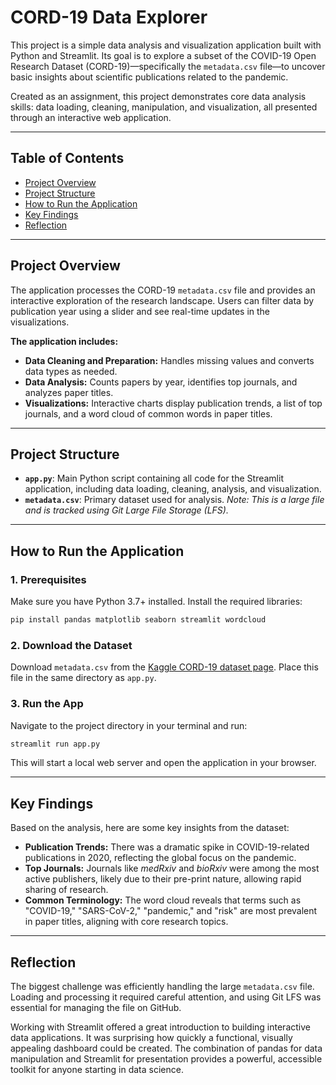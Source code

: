 # CORD-19 Data Explorer

This project is a simple data analysis and visualization application built with Python and Streamlit. Its goal is to explore a subset of the COVID-19 Open Research Dataset (CORD-19)—specifically the `metadata.csv` file—to uncover basic insights about scientific publications related to the pandemic.

Created as an assignment, this project demonstrates core data analysis skills: data loading, cleaning, manipulation, and visualization, all presented through an interactive web application.

---

## Table of Contents

- [Project Overview](#project-overview)
- [Project Structure](#project-structure)
- [How to Run the Application](#how-to-run-the-application)
- [Key Findings](#key-findings)
- [Reflection](#reflection)

---

## Project Overview

The application processes the CORD-19 `metadata.csv` file and provides an interactive exploration of the research landscape. Users can filter data by publication year using a slider and see real-time updates in the visualizations.

**The application includes:**
- **Data Cleaning and Preparation:** Handles missing values and converts data types as needed.
- **Data Analysis:** Counts papers by year, identifies top journals, and analyzes paper titles.
- **Visualizations:** Interactive charts display publication trends, a list of top journals, and a word cloud of common words in paper titles.

---

## Project Structure

- **`app.py`**: Main Python script containing all code for the Streamlit application, including data loading, cleaning, analysis, and visualization.
- **`metadata.csv`**: Primary dataset used for analysis. _Note: This is a large file and is tracked using Git Large File Storage (LFS)._

---

## How to Run the Application

### 1. Prerequisites

Make sure you have Python 3.7+ installed. Install the required libraries:

```bash
pip install pandas matplotlib seaborn streamlit wordcloud
```

### 2. Download the Dataset

Download `metadata.csv` from the [Kaggle CORD-19 dataset page](https://www.kaggle.com/allen-institute-for-ai/CORD-19-research-challenge). Place this file in the same directory as `app.py`.

### 3. Run the App

Navigate to the project directory in your terminal and run:

```bash
streamlit run app.py
```

This will start a local web server and open the application in your browser.

---

## Key Findings

Based on the analysis, here are some key insights from the dataset:

- **Publication Trends:** There was a dramatic spike in COVID-19-related publications in 2020, reflecting the global focus on the pandemic.
- **Top Journals:** Journals like _medRxiv_ and _bioRxiv_ were among the most active publishers, likely due to their pre-print nature, allowing rapid sharing of research.
- **Common Terminology:** The word cloud reveals that terms such as "COVID-19," "SARS-CoV-2," "pandemic," and "risk" are most prevalent in paper titles, aligning with core research topics.

---

## Reflection

The biggest challenge was efficiently handling the large `metadata.csv` file. Loading and processing it required careful attention, and using Git LFS was essential for managing the file on GitHub.

Working with Streamlit offered a great introduction to building interactive data applications. It was surprising how quickly a functional, visually appealing dashboard could be created. The combination of pandas for data manipulation and Streamlit for presentation provides a powerful, accessible toolkit for anyone starting in data science.
